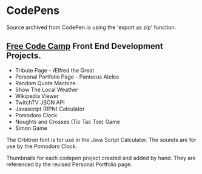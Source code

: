 # CodePens

Source archived from CodePen.io using the 'export as zip' function.

## [Free Code Camp](https://www.freecodecamp.org/) Front End Development Projects.

  * Tribute Page - Ælfred the Great
  * Personal Portfolio Page - Paniscus Ateles
  * Random Quote Machine
  * Show The Local Weather
  * Wikipedia Viewer
  * TwitchTV JSON API
  * Javascript (RPN) Calculator
  * Pomodoro Clock
  * Noughts and Crosses (Tic Tac Toe) Game
  * Simon Game

The Orbitron font is for use in the Java Script Calculator.
The sounds are for use by the Pomodoro Clock.

Thumbnails for each codepen project created and added by hand.
They are referenced by the revised Personal Portfolio page.

<!-- EOF -->

